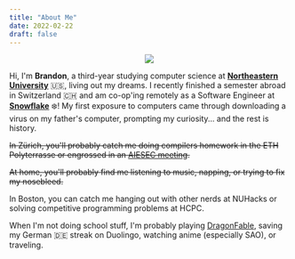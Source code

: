 ```yaml
---
title: "About Me"
date: 2022-02-22
draft: false
---
```


<p align="center">
  <img style="max-width: 90%; border-radius: 3%;" src="/images/personal.png" />
</p>

Hi, I'm **Brandon**, a third-year studying computer science at **[Northeastern University](https://www.northeastern.edu/)** 🇺🇸, living out my dreams. I recently finished a semester abroad in Switzerland 🇨🇭 and am co-op'ing remotely as a Software Engineer at **[Snowflake](https://www.snowflake.com/)** ❄️! My first exposure to computers came through downloading a virus on my father's computer, prompting my curiosity... and the rest is history.

~~In Zürich, you'll probably catch me doing compilers homework in the ETH Polyterrasse or engrossed in an [AIESEC meeting](https://aiesec.org/).~~

~~At home, you'll probably find me listening to music, napping, or trying to fix my nosebleed.~~

In Boston, you can catch me hanging out with other nerds at NUHacks or solving competitive programming problems at HCPC.

When I'm not doing school stuff, I'm probably playing [DragonFable](https://dragonfable.com), saving my German 🇩🇪 streak on Duolingo, watching anime (especially SAO), or traveling.